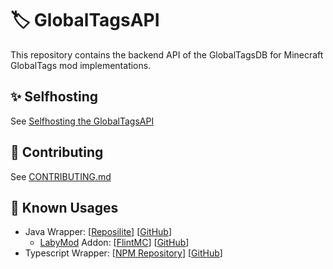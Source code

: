 # :label: GlobalTagsAPI
This repository contains the backend API of the GlobalTagsDB for Minecraft GlobalTags mod implementations.

## ✨ Selfhosting
See [Selfhosting the GlobalTagsAPI](https://docs.globaltags.xyz/api/self-hosting/)

## 🤝 Contributing
See [CONTRIBUTING.md](CONTRIBUTING.md)

## 🔨 Known Usages
- Java Wrapper: [[Reposilite](https://repo.rappytv.com/#/public/com/rappytv/globaltags/GlobalTagsJava)] [[GitHub](https://github.com/Global-Tags/Java)]
  - [LabyMod](https://labymod.net) Addon: [[FlintMC](https://flintmc.net/modification/142.globaltags)] [[GitHub](https://github.com/Global-Tags/LabyAddon)]
- Typescript Wrapper: [[NPM Repository](https://www.npmjs.com/package/globaltags.ts)] [[GitHub](https://github.com/Global-Tags/Typescript)]
